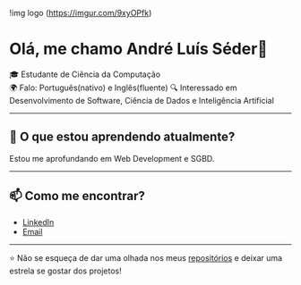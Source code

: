 !img logo (https://imgur.com/9xyOPfk)

# Olá, me chamo André Luís Séder👋

🎓 Estudante de Ciência da Computação    
🌍 Falo: Português(nativo) e Inglês(fluente)
🔍 Interessado em Desenvolvimento de Software, Ciência de Dados e Inteligência Artificial  

---

## 🌱 O que estou aprendendo atualmente?

Estou me aprofundando em Web Development e SGBD.

---

## 📫 Como me encontrar?

- [LinkedIn](www.linkedin.com/in/andreseder)
- [Email](alfmseder@gmail.com)

---

⭐️ Não se esqueça de dar uma olhada nos meus [repositórios](https://github.com/alfms) e deixar uma estrela se gostar dos projetos!
